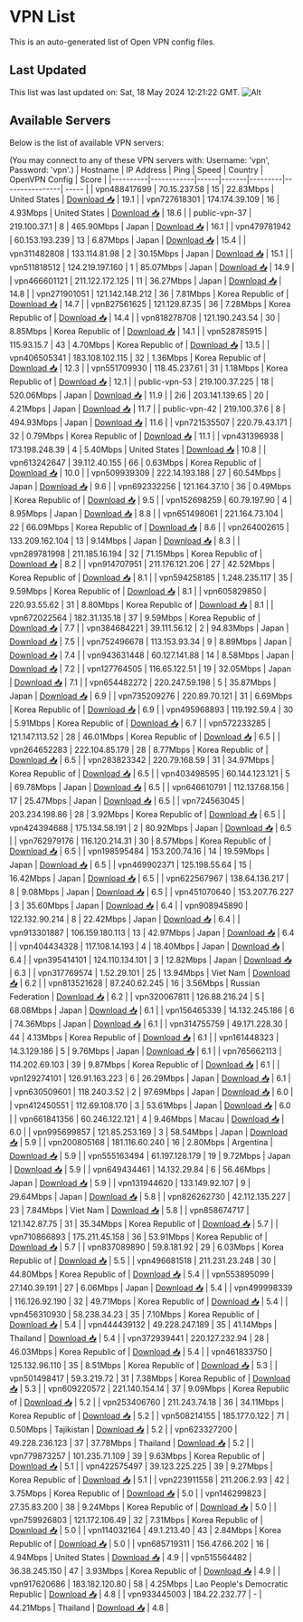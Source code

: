 # VPN List

This is an auto-generated list of Open VPN config files.

## Last Updated

This list was last updated on: Sat, 18 May 2024 12:21:22 GMT.
![Alt](https://repobeats.axiom.co/api/embed/186b98318ef1479477931607c1ad7d823f12451f.svg "Repobeats analytics image")

## Available Servers

Below is the list of available VPN servers:

(You may connect to any of these VPN servers with: Username: 'vpn', Password: 'vpn'.)
| Hostname | IP Address | Ping | Speed | Country | OpenVPN Config | Score |
|----------|------------|------|-------|---------|----------------| ----- |
| vpn488417699 | 70.15.237.58 | 15 | 22.83Mbps | United States | [Download 📥](./configs/server_0_US.ovpn) | 19.1 |
| vpn727618301 | 174.174.39.109 | 16 | 4.93Mbps | United States | [Download 📥](./configs/server_1_US.ovpn) | 18.6 |
| public-vpn-37 | 219.100.37.1 | 8 | 465.90Mbps | Japan | [Download 📥](./configs/server_2_JP.ovpn) | 16.1 |
| vpn479781942 | 60.153.193.239 | 13 | 6.87Mbps | Japan | [Download 📥](./configs/server_3_JP.ovpn) | 15.4 |
| vpn311482808 | 133.114.81.98 | 2 | 30.15Mbps | Japan | [Download 📥](./configs/server_4_JP.ovpn) | 15.1 |
| vpn511818512 | 124.219.197.160 | 1 | 85.07Mbps | Japan | [Download 📥](./configs/server_5_JP.ovpn) | 14.9 |
| vpn466601121 | 211.122.172.125 | 11 | 36.27Mbps | Japan | [Download 📥](./configs/server_6_JP.ovpn) | 14.8 |
| vpn271901051 | 121.142.148.212 | 36 | 7.81Mbps | Korea Republic of | [Download 📥](./configs/server_7_KR.ovpn) | 14.7 |
| vpn827561625 | 121.129.87.35 | 36 | 7.28Mbps | Korea Republic of | [Download 📥](./configs/server_8_KR.ovpn) | 14.4 |
| vpn818278708 | 121.190.243.54 | 30 | 8.85Mbps | Korea Republic of | [Download 📥](./configs/server_9_KR.ovpn) | 14.1 |
| vpn528785915 | 115.93.15.7 | 43 | 4.70Mbps | Korea Republic of | [Download 📥](./configs/server_10_KR.ovpn) | 13.5 |
| vpn406505341 | 183.108.102.115 | 32 | 1.36Mbps | Korea Republic of | [Download 📥](./configs/server_11_KR.ovpn) | 12.3 |
| vpn551709930 | 118.45.237.61 | 31 | 1.18Mbps | Korea Republic of | [Download 📥](./configs/server_12_KR.ovpn) | 12.1 |
| public-vpn-53 | 219.100.37.225 | 18 | 520.06Mbps | Japan | [Download 📥](./configs/server_13_JP.ovpn) | 11.9 |
| 2i6 | 203.141.139.65 | 20 | 4.21Mbps | Japan | [Download 📥](./configs/server_14_JP.ovpn) | 11.7 |
| public-vpn-42 | 219.100.37.6 | 8 | 494.93Mbps | Japan | [Download 📥](./configs/server_15_JP.ovpn) | 11.6 |
| vpn721535507 | 220.79.43.171 | 32 | 0.79Mbps | Korea Republic of | [Download 📥](./configs/server_16_KR.ovpn) | 11.1 |
| vpn431396938 | 173.198.248.39 | 4 | 5.40Mbps | United States | [Download 📥](./configs/server_17_US.ovpn) | 10.8 |
| vpn613242647 | 39.112.40.155 | 66 | 0.63Mbps | Korea Republic of | [Download 📥](./configs/server_18_KR.ovpn) | 10.0 |
| vpn509939309 | 222.14.193.188 | 27 | 60.54Mbps | Japan | [Download 📥](./configs/server_19_JP.ovpn) | 9.6 |
| vpn692332256 | 121.164.37.10 | 36 | 0.49Mbps | Korea Republic of | [Download 📥](./configs/server_20_KR.ovpn) | 9.5 |
| vpn152698259 | 60.79.197.90 | 4 | 8.95Mbps | Japan | [Download 📥](./configs/server_21_JP.ovpn) | 8.8 |
| vpn651498061 | 221.164.73.104 | 22 | 66.09Mbps | Korea Republic of | [Download 📥](./configs/server_22_KR.ovpn) | 8.6 |
| vpn264002615 | 133.209.162.104 | 13 | 9.14Mbps | Japan | [Download 📥](./configs/server_23_JP.ovpn) | 8.3 |
| vpn289781998 | 211.185.16.194 | 32 | 71.15Mbps | Korea Republic of | [Download 📥](./configs/server_24_KR.ovpn) | 8.2 |
| vpn914707951 | 211.176.121.206 | 27 | 42.52Mbps | Korea Republic of | [Download 📥](./configs/server_25_KR.ovpn) | 8.1 |
| vpn594258185 | 1.248.235.117 | 35 | 9.59Mbps | Korea Republic of | [Download 📥](./configs/server_26_KR.ovpn) | 8.1 |
| vpn605829850 | 220.93.55.62 | 31 | 8.80Mbps | Korea Republic of | [Download 📥](./configs/server_27_KR.ovpn) | 8.1 |
| vpn672022564 | 182.31.135.18 | 37 | 9.59Mbps | Korea Republic of | [Download 📥](./configs/server_28_KR.ovpn) | 7.7 |
| vpn384684221 | 39.111.56.12 | 2 | 94.83Mbps | Japan | [Download 📥](./configs/server_29_JP.ovpn) | 7.5 |
| vpn752496678 | 113.153.93.34 | 9 | 8.89Mbps | Japan | [Download 📥](./configs/server_30_JP.ovpn) | 7.4 |
| vpn943631448 | 60.127.141.88 | 14 | 8.58Mbps | Japan | [Download 📥](./configs/server_31_JP.ovpn) | 7.2 |
| vpn127764505 | 116.65.122.51 | 19 | 32.05Mbps | Japan | [Download 📥](./configs/server_32_JP.ovpn) | 7.1 |
| vpn654482272 | 220.247.59.198 | 5 | 35.87Mbps | Japan | [Download 📥](./configs/server_33_JP.ovpn) | 6.9 |
| vpn735209276 | 220.89.70.121 | 31 | 6.69Mbps | Korea Republic of | [Download 📥](./configs/server_34_KR.ovpn) | 6.9 |
| vpn495968893 | 119.192.59.4 | 30 | 5.91Mbps | Korea Republic of | [Download 📥](./configs/server_35_KR.ovpn) | 6.7 |
| vpn572233285 | 121.147.113.52 | 28 | 46.01Mbps | Korea Republic of | [Download 📥](./configs/server_36_KR.ovpn) | 6.5 |
| vpn264652283 | 222.104.85.179 | 28 | 8.77Mbps | Korea Republic of | [Download 📥](./configs/server_37_KR.ovpn) | 6.5 |
| vpn283823342 | 220.79.168.59 | 31 | 34.97Mbps | Korea Republic of | [Download 📥](./configs/server_38_KR.ovpn) | 6.5 |
| vpn403498595 | 60.144.123.121 | 5 | 69.78Mbps | Japan | [Download 📥](./configs/server_39_JP.ovpn) | 6.5 |
| vpn646610791 | 112.137.68.156 | 17 | 25.47Mbps | Japan | [Download 📥](./configs/server_40_JP.ovpn) | 6.5 |
| vpn724563045 | 203.234.198.86 | 28 | 3.92Mbps | Korea Republic of | [Download 📥](./configs/server_41_KR.ovpn) | 6.5 |
| vpn424394688 | 175.134.58.191 | 2 | 80.92Mbps | Japan | [Download 📥](./configs/server_42_JP.ovpn) | 6.5 |
| vpn762979176 | 116.120.214.31 | 30 | 8.57Mbps | Korea Republic of | [Download 📥](./configs/server_43_KR.ovpn) | 6.5 |
| vpn198595484 | 153.200.74.16 | 14 | 19.59Mbps | Japan | [Download 📥](./configs/server_44_JP.ovpn) | 6.5 |
| vpn469902371 | 125.198.55.64 | 15 | 16.42Mbps | Japan | [Download 📥](./configs/server_45_JP.ovpn) | 6.5 |
| vpn622567967 | 138.64.136.217 | 8 | 9.08Mbps | Japan | [Download 📥](./configs/server_46_JP.ovpn) | 6.5 |
| vpn451070640 | 153.207.76.227 | 3 | 35.60Mbps | Japan | [Download 📥](./configs/server_47_JP.ovpn) | 6.4 |
| vpn908945890 | 122.132.90.214 | 8 | 22.42Mbps | Japan | [Download 📥](./configs/server_48_JP.ovpn) | 6.4 |
| vpn913301887 | 106.159.180.113 | 13 | 42.97Mbps | Japan | [Download 📥](./configs/server_49_JP.ovpn) | 6.4 |
| vpn404434328 | 117.108.14.193 | 4 | 18.40Mbps | Japan | [Download 📥](./configs/server_50_JP.ovpn) | 6.4 |
| vpn395414101 | 124.110.134.101 | 3 | 12.82Mbps | Japan | [Download 📥](./configs/server_51_JP.ovpn) | 6.3 |
| vpn317769574 | 1.52.29.101 | 25 | 13.94Mbps | Viet Nam | [Download 📥](./configs/server_52_VN.ovpn) | 6.2 |
| vpn813521628 | 87.240.62.245 | 16 | 3.56Mbps | Russian Federation | [Download 📥](./configs/server_53_RU.ovpn) | 6.2 |
| vpn320067811 | 126.88.216.24 | 5 | 68.08Mbps | Japan | [Download 📥](./configs/server_54_JP.ovpn) | 6.1 |
| vpn156465339 | 14.132.245.186 | 6 | 74.36Mbps | Japan | [Download 📥](./configs/server_55_JP.ovpn) | 6.1 |
| vpn314755759 | 49.171.228.30 | 44 | 4.13Mbps | Korea Republic of | [Download 📥](./configs/server_56_KR.ovpn) | 6.1 |
| vpn161448323 | 14.3.129.186 | 5 | 9.76Mbps | Japan | [Download 📥](./configs/server_57_JP.ovpn) | 6.1 |
| vpn765662113 | 114.202.69.103 | 39 | 9.87Mbps | Korea Republic of | [Download 📥](./configs/server_58_KR.ovpn) | 6.1 |
| vpn129274101 | 126.91.163.223 | 6 | 26.29Mbps | Japan | [Download 📥](./configs/server_59_JP.ovpn) | 6.1 |
| vpn630509601 | 118.240.3.52 | 2 | 97.69Mbps | Japan | [Download 📥](./configs/server_60_JP.ovpn) | 6.0 |
| vpn412450551 | 112.69.108.170 | 3 | 53.61Mbps | Japan | [Download 📥](./configs/server_61_JP.ovpn) | 6.0 |
| vpn661841356 | 60.246.122.121 | 4 | 9.46Mbps | Macau | [Download 📥](./configs/server_62_MO.ovpn) | 6.0 |
| vpn995699857 | 121.85.253.169 | 3 | 58.54Mbps | Japan | [Download 📥](./configs/server_63_JP.ovpn) | 5.9 |
| vpn200805168 | 181.116.60.240 | 16 | 2.80Mbps | Argentina | [Download 📥](./configs/server_64_AR.ovpn) | 5.9 |
| vpn555163494 | 61.197.128.179 | 19 | 9.72Mbps | Japan | [Download 📥](./configs/server_65_JP.ovpn) | 5.9 |
| vpn649434461 | 14.132.29.84 | 6 | 56.46Mbps | Japan | [Download 📥](./configs/server_66_JP.ovpn) | 5.9 |
| vpn131944620 | 133.149.92.107 | 9 | 29.64Mbps | Japan | [Download 📥](./configs/server_67_JP.ovpn) | 5.8 |
| vpn826262730 | 42.112.135.227 | 23 | 7.84Mbps | Viet Nam | [Download 📥](./configs/server_68_VN.ovpn) | 5.8 |
| vpn858674717 | 121.142.87.75 | 31 | 35.34Mbps | Korea Republic of | [Download 📥](./configs/server_69_KR.ovpn) | 5.7 |
| vpn710866893 | 175.211.45.158 | 36 | 53.91Mbps | Korea Republic of | [Download 📥](./configs/server_70_KR.ovpn) | 5.7 |
| vpn837089890 | 59.8.181.92 | 29 | 6.03Mbps | Korea Republic of | [Download 📥](./configs/server_71_KR.ovpn) | 5.5 |
| vpn496681518 | 211.231.23.248 | 30 | 44.80Mbps | Korea Republic of | [Download 📥](./configs/server_72_KR.ovpn) | 5.4 |
| vpn553895099 | 27.140.39.191 | 27 | 6.06Mbps | Japan | [Download 📥](./configs/server_73_JP.ovpn) | 5.4 |
| vpn499998339 | 116.126.92.190 | 32 | 49.71Mbps | Korea Republic of | [Download 📥](./configs/server_74_KR.ovpn) | 5.4 |
| vpn456310930 | 58.238.34.23 | 35 | 7.10Mbps | Korea Republic of | [Download 📥](./configs/server_75_KR.ovpn) | 5.4 |
| vpn444439132 | 49.228.247.189 | 35 | 41.14Mbps | Thailand | [Download 📥](./configs/server_76_TH.ovpn) | 5.4 |
| vpn372939441 | 220.127.232.94 | 28 | 46.03Mbps | Korea Republic of | [Download 📥](./configs/server_77_KR.ovpn) | 5.4 |
| vpn461833750 | 125.132.96.110 | 35 | 8.51Mbps | Korea Republic of | [Download 📥](./configs/server_78_KR.ovpn) | 5.3 |
| vpn501498417 | 59.3.219.72 | 31 | 7.38Mbps | Korea Republic of | [Download 📥](./configs/server_79_KR.ovpn) | 5.3 |
| vpn609220572 | 221.140.154.14 | 37 | 9.09Mbps | Korea Republic of | [Download 📥](./configs/server_80_KR.ovpn) | 5.2 |
| vpn253406760 | 211.243.74.18 | 36 | 34.11Mbps | Korea Republic of | [Download 📥](./configs/server_81_KR.ovpn) | 5.2 |
| vpn508214155 | 185.177.0.122 | 71 | 0.50Mbps | Tajikistan | [Download 📥](./configs/server_82_TJ.ovpn) | 5.2 |
| vpn623327200 | 49.228.236.123 | 37 | 37.78Mbps | Thailand | [Download 📥](./configs/server_83_TH.ovpn) | 5.2 |
| vpn779873257 | 101.235.71.109 | 39 | 9.63Mbps | Korea Republic of | [Download 📥](./configs/server_84_KR.ovpn) | 5.1 |
| vpn422575497 | 39.123.225.225 | 39 | 9.27Mbps | Korea Republic of | [Download 📥](./configs/server_85_KR.ovpn) | 5.1 |
| vpn223911558 | 211.206.2.93 | 42 | 3.75Mbps | Korea Republic of | [Download 📥](./configs/server_86_KR.ovpn) | 5.0 |
| vpn146299823 | 27.35.83.200 | 38 | 9.24Mbps | Korea Republic of | [Download 📥](./configs/server_87_KR.ovpn) | 5.0 |
| vpn759926803 | 121.172.106.49 | 32 | 7.31Mbps | Korea Republic of | [Download 📥](./configs/server_88_KR.ovpn) | 5.0 |
| vpn114032164 | 49.1.213.40 | 43 | 2.84Mbps | Korea Republic of | [Download 📥](./configs/server_89_KR.ovpn) | 5.0 |
| vpn685719311 | 156.47.66.202 | 16 | 4.94Mbps | United States | [Download 📥](./configs/server_90_US.ovpn) | 4.9 |
| vpn515564482 | 36.38.245.150 | 47 | 3.93Mbps | Korea Republic of | [Download 📥](./configs/server_91_KR.ovpn) | 4.9 |
| vpn917620686 | 183.182.120.80 | 58 | 4.25Mbps | Lao People's Democratic Republic | [Download 📥](./configs/server_92_LA.ovpn) | 4.8 |
| vpn933445003 | 184.22.232.77 | - | 44.21Mbps | Thailand | [Download 📥](./configs/server_93_TH.ovpn) | 4.8 |
